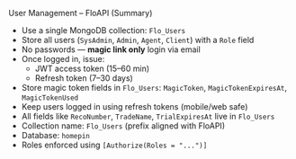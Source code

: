 User Management – FloAPI (Summary)

- Use a single MongoDB collection: `Flo_Users`
- Store all users (`SysAdmin`, `Admin`, `Agent`, `Client`) with a `Role` field
- No passwords — **magic link only** login via email
- Once logged in, issue:
  - JWT access token (15–60 min)
  - Refresh token (7–30 days)
- Store magic token fields in `Flo_Users`: `MagicToken`, `MagicTokenExpiresAt`, `MagicTokenUsed`
- Keep users logged in using refresh tokens (mobile/web safe)
- All fields like `RecoNumber`, `TradeName`, `TrialExpiresAt` live in `Flo_Users`
- Collection name: `Flo_Users` (prefix aligned with FloAPI)
- Database: `homepin`
- Roles enforced using `[Authorize(Roles = "...")]`
